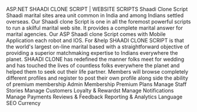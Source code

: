 ASP.NET SHAADI CLONE SCRIPT | WEBSITE SCRIPTS
Shaadi Clone Script Shaadi marital sites area unit common in India and among Indians settled overseas. Our Shaadi clone Script is one in all the foremost powerful scripts to run a skilful marital web site. It provides a complete marital answer for marital agencies. Our ASP Shaadi clone Script comes with Mobile Application each robot and IOS. For &help SHAADI CLONE SCRIPT is that the world's largest on-line marital based with a straightforward objective of providing a superior matchmaking expertise to Indians everywhere the planet. SHAADI CLONE has redefined the manner folks meet for wedding and has touched the lives of countless folks everywhere the planet and helped them to seek out their life partner. Members will browse completely different profiles and register to post their own profile along side the ability of premium membership
Admin
Membership
Premium Plans
Manage Staff
Stories
Manage Customers
Loyalty & Rewardst
Manage Notifications
Manage Payments
Reviews & Feedback
Reporting & Analytics
Language
SEO
Currency
